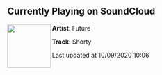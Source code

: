 ## Currently Playing on SoundCloud

[<img align="left" width="100" src="https://i1.sndcdn.com/artworks-rbHTlYwFTABa-0-t50x50.jpg">](https://soundcloud.com/futureisnow/shorty?in=futureisnow/sets/future-juice-wrld-present-wrld)

**Artist**: Future 

**Track**: Shorty

Last updated at 10/09/2020 10:06

